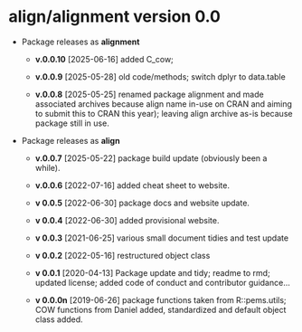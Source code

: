 # align/alignment version 0.0

* Package releases as **alignment** 

    * __v.0.0.10__ [2025-06-16] added C_cow;  

    * __v.0.0.9__ [2025-05-28] old code/methods; switch dplyr to data.table 
    
    * __v.0.0.8__ [2025-05-25] renamed package alignment and made associated 
    archives because align name in-use on CRAN and aiming to submit this to CRAN 
    this year); leaving align archive as-is because package still in use.  

* Package releases as **align**

    * __v.0.0.7__ [2025-05-22] package build update (obviously been a while). 

    * __v.0.0.6__ [2022-07-16] added cheat sheet to website.

    * __v 0.0.5__ [2022-06-30] package docs and website update. 
    
    * __v 0.0.4__ [2022-06-30] added provisional website. 
        
    * __v 0.0.3__ [2021-06-25] various small document tidies and test update

    * __v 0.0.2__ [2022-05-16] restructured object class

    * __v 0.0.1__ [2020-04-13] Package update and tidy; readme to rmd; updated license; added code of conduct and contributor guidance...

    * __v 0.0.0n__ [2019-06-26] package functions taken from R::pems.utils; COW functions from Daniel added, standardized and default object class added.
    
    

